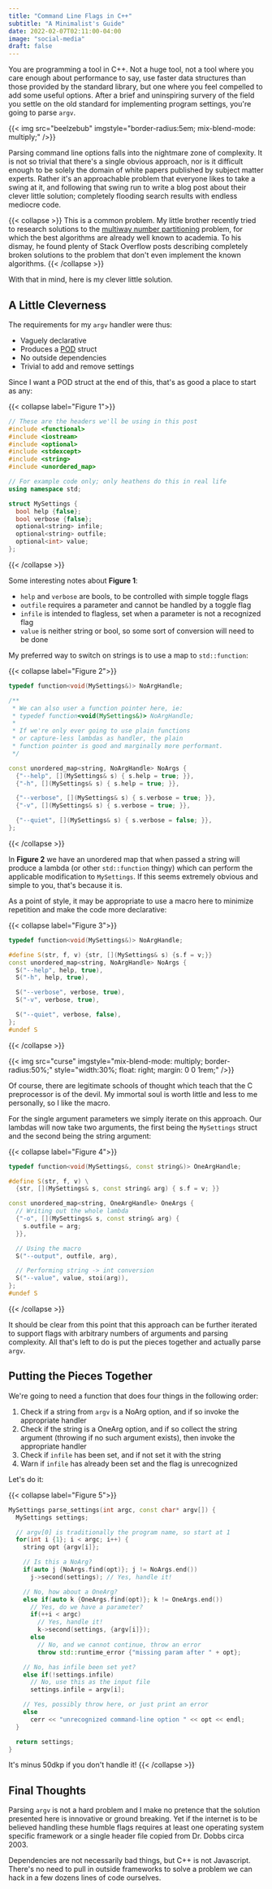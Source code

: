 ```yaml
---
title: "Command Line Flags in C++"
subtitle: "A Minimalist's Guide"
date: 2022-02-07T02:11:00-04:00
image: "social-media"
draft: false
---
```


You are programming a tool in C++. Not a huge tool, not a tool where you care
enough about performance to say, use faster data structures than those provided
by the standard library, but one where you feel compelled to add some useful
options. After a brief and uninspiring survery of the field you settle on the
old standard for implementing program settings, you're going to parse `argv`.

{{< img src="beelzebub" imgstyle="border-radius:5em; mix-blend-mode: multiply;" />}}

Parsing command line options falls into the nightmare zone of complexity. It is
not so trivial that there's a single obvious approach, nor is it difficult
enough to be solely the domain of white papers published by subject matter
experts. Rather it's an approachable problem that everyone likes to take a
swing at it, and following that swing run to write a blog post about their
clever little solution; completely flooding search results with endless
mediocre code.

{{< collapse >}}
This is a common problem. My little brother recently tried to research
solutions to the [multiway number partitioning](https://en.wikipedia.org/wiki/Multiway_number_partitioning)
problem, for which the best algorithms are already well known to academia. To
his dismay, he found plenty of Stack Overflow posts describing completely
broken solutions to the problem that don't even implement the known algorithms.
{{< /collapse >}}

With that in mind, here is my clever little solution.

## A Little Cleverness

The requirements for my `argv` handler were thus:
  * Vaguely declarative
  * Produces a [POD](https://en.wikipedia.org/wiki/Passive_data_structure) struct
  * No outside dependencies
  * Trivial to add and remove settings

Since I want a POD struct at the end of this, that's as good a place to start
as any:

{{< collapse label="Figure 1">}}
```cpp
// These are the headers we'll be using in this post
#include <functional>
#include <iostream>
#include <optional>
#include <stdexcept>
#include <string>
#include <unordered_map>

// For example code only; only heathens do this in real life
using namespace std;

struct MySettings {
  bool help {false};
  bool verbose {false};
  optional<string> infile;
  optional<string> outfile;
  optional<int> value;
};
```
{{< /collapse >}}

Some interesting notes about **Figure 1**:
* `help` and `verbose` are bools, to be controlled with simple toggle flags
* `outfile` requires a parameter and cannot be handled by a toggle flag
* `infile` is intended to flagless, set when a parameter is not a recognized flag
* `value` is neither string or bool, so some sort of conversion will need to
be done

My preferred way to switch on strings is to use a map to `std::function`:

{{< collapse label="Figure 2">}}
```cpp
typedef function<void(MySettings&)> NoArgHandle;

/**
 * We can also user a function pointer here, ie:
 * typedef function<void(MySettings&)> NoArgHandle;
 *
 * If we're only ever going to use plain functions
 * or capture-less lambdas as handler, the plain
 * function pointer is good and marginally more performant.
 */

const unordered_map<string, NoArgHandle> NoArgs {
  {"--help", [](MySettings& s) { s.help = true; }},
  {"-h", [](MySettings& s) { s.help = true; }},

  {"--verbose", [](MySettings& s) { s.verbose = true; }},
  {"-v", [](MySettings& s) { s.verbose = true; }},

  {"--quiet", [](MySettings& s) { s.verbose = false; }},
};
```
{{< /collapse >}}

In **Figure 2** we have an unordered map that when passed a string will
produce a lambda (or other `std::function` thingy) which can perform the
applicable modification to `MySettings`. If this seems extremely obvious and
simple to you, that's because it is.

As a point of style, it may be appropriate to use a macro here to minimize
repetition and make the code more declarative:

{{< collapse label="Figure 3">}}
```cpp
typedef function<void(MySettings&)> NoArgHandle;

#define S(str, f, v) {str, [](MySettings& s) {s.f = v;}}
const unordered_map<string, NoArgHandle> NoArgs {
  S("--help", help, true),
  S("-h", help, true),

  S("--verbose", verbose, true),
  S("-v", verbose, true),

  S("--quiet", verbose, false),
};
#undef S
```
{{< /collapse >}}

{{< img src="curse" imgstyle="mix-blend-mode: multiply; border-radius:50%;" style="width:30%; float: right; margin: 0 0 1rem;" />}}

Of course, there are legitimate schools of thought which teach that the C
preprocessor is of the devil. My immortal soul is worth little and less to me
personally, so I like the macro.

For the single argument parameters we simply iterate on this approach. Our
lambdas will now take two arguments, the first being the `MySettings` struct
and the second being the string argument:

{{< collapse label="Figure 4">}}
```cpp
typedef function<void(MySettings&, const string&)> OneArgHandle;

#define S(str, f, v) \
  {str, [](MySettings& s, const string& arg) { s.f = v; }}

const unordered_map<string, OneArgHandle> OneArgs {
  // Writing out the whole lambda
  {"-o", [](MySettings& s, const string& arg) {
    s.outfile = arg;
  }},

  // Using the macro
  S("--output", outfile, arg),

  // Performing string -> int conversion
  S("--value", value, stoi(arg)),
};
#undef S
```
{{< /collapse >}}

It should be clear from this point that this approach can be further iterated
to support flags with arbitrary numbers of arguments and parsing complexity.
All that's left to do is put the pieces together and actually parse `argv`.

## Putting the Pieces Together

We're going to need a function that does four things in the following order:
1. Check if a string from `argv` is a NoArg option, and if so invoke the
  appropriate handler
2. Check if the string is a OneArg option, and if so collect the string
  argument (throwing if no such argument exists), then invoke the appropriate
  handler
3. Check if `infile` has been set, and if not set it with the string
4. Warn if `infile` has already been set and the flag is unrecognized

Let's do it:


{{< collapse label="Figure 5">}}
```cpp
MySettings parse_settings(int argc, const char* argv[]) {
  MySettings settings;

  // argv[0] is traditionally the program name, so start at 1
  for(int i {1}; i < argc; i++) {
    string opt {argv[i]};

    // Is this a NoArg?
    if(auto j {NoArgs.find(opt)}; j != NoArgs.end())
      j->second(settings); // Yes, handle it!

    // No, how about a OneArg?
    else if(auto k {OneArgs.find(opt)}; k != OneArgs.end())
      // Yes, do we have a parameter?
      if(++i < argc)
        // Yes, handle it!
        k->second(settings, {argv[i]});
      else
        // No, and we cannot continue, throw an error
        throw std::runtime_error {"missing param after " + opt};

    // No, has infile been set yet?
    else if(!settings.infile)
      // No, use this as the input file
      settings.infile = argv[i];

    // Yes, possibly throw here, or just print an error
    else
      cerr << "unrecognized command-line option " << opt << endl;
  }

  return settings;
}
```
It's minus 50dkp if you don't handle it!
{{< /collapse >}}

## Final Thoughts

Parsing `argv` is not a hard problem and I make no pretence that the solution
presented here is innovative or ground breaking. Yet if the internet is to be
believed handling these humble flags requires at least one operating system
specific framework or a single header file copied from Dr. Dobbs circa 2003.

Dependencies are not necessarily bad things, but C++ is not Javascript.
There's no need to pull in outside frameworks to solve a problem we can hack in
a few dozens lines of code ourselves.
